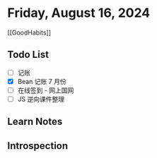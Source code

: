 # Friday, August 16, 2024

[[GoodHabits]]

## Todo List

- [ ] 记账
- [x] Bean 记账 7 月份
- [ ] 在线签到 - 网上国网
- [ ] JS 逆向课件整理

## Learn Notes

## Introspection
